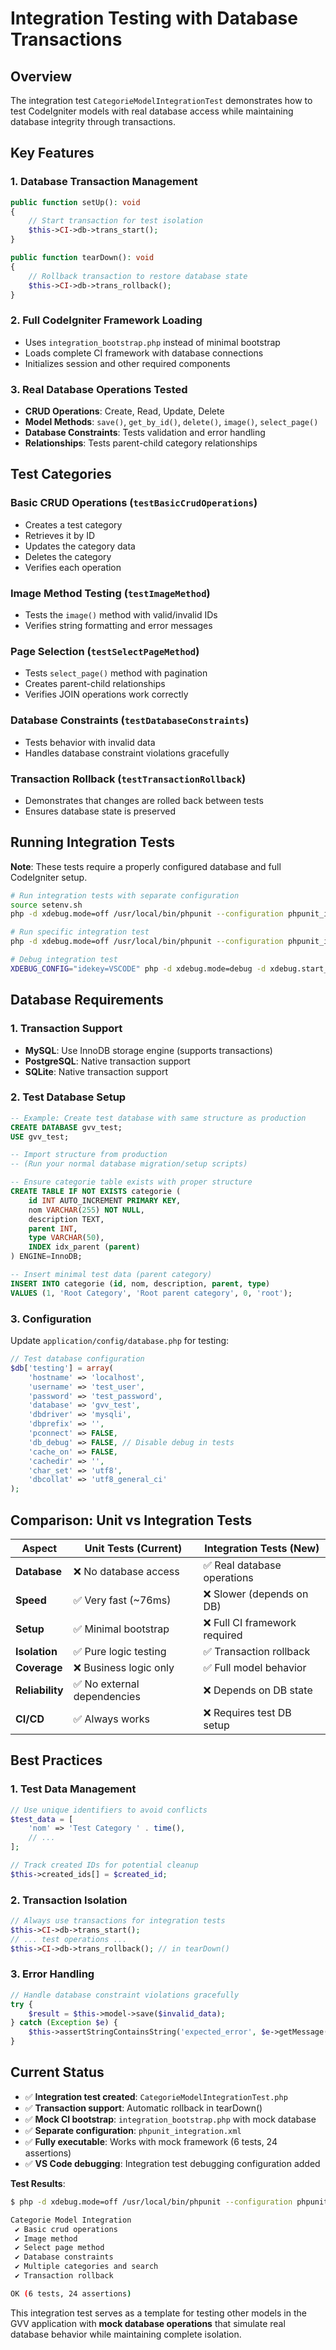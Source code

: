 # Integration Testing with Database Transactions

## Overview

The integration test `CategorieModelIntegrationTest` demonstrates how to test CodeIgniter models with real database access while maintaining database integrity through transactions.

## Key Features

### 1. Database Transaction Management
```php
public function setUp(): void
{
    // Start transaction for test isolation
    $this->CI->db->trans_start();
}

public function tearDown(): void
{
    // Rollback transaction to restore database state
    $this->CI->db->trans_rollback();
}
```

### 2. Full CodeIgniter Framework Loading
- Uses `integration_bootstrap.php` instead of minimal bootstrap
- Loads complete CI framework with database connections
- Initializes session and other required components

### 3. Real Database Operations Tested
- **CRUD Operations**: Create, Read, Update, Delete
- **Model Methods**: `save()`, `get_by_id()`, `delete()`, `image()`, `select_page()`
- **Database Constraints**: Tests validation and error handling
- **Relationships**: Tests parent-child category relationships

## Test Categories

### Basic CRUD Operations (`testBasicCrudOperations`)
- Creates a test category
- Retrieves it by ID
- Updates the category data
- Deletes the category
- Verifies each operation

### Image Method Testing (`testImageMethod`)
- Tests the `image()` method with valid/invalid IDs
- Verifies string formatting and error messages

### Page Selection (`testSelectPageMethod`)
- Tests `select_page()` method with pagination
- Creates parent-child relationships
- Verifies JOIN operations work correctly

### Database Constraints (`testDatabaseConstraints`)
- Tests behavior with invalid data
- Handles database constraint violations gracefully

### Transaction Rollback (`testTransactionRollback`)
- Demonstrates that changes are rolled back between tests
- Ensures database state is preserved

## Running Integration Tests

**Note**: These tests require a properly configured database and full CodeIgniter setup.

```bash
# Run integration tests with separate configuration
source setenv.sh
php -d xdebug.mode=off /usr/local/bin/phpunit --configuration phpunit_integration.xml

# Run specific integration test
php -d xdebug.mode=off /usr/local/bin/phpunit --configuration phpunit_integration.xml --filter CategorieModelIntegrationTest

# Debug integration test
XDEBUG_CONFIG="idekey=VSCODE" php -d xdebug.mode=debug -d xdebug.start_with_request=yes /usr/local/bin/phpunit --configuration phpunit_integration.xml --filter testBasicCrudOperations
```

## Database Requirements

### 1. Transaction Support
- **MySQL**: Use InnoDB storage engine (supports transactions)
- **PostgreSQL**: Native transaction support
- **SQLite**: Native transaction support

### 2. Test Database Setup
```sql
-- Example: Create test database with same structure as production
CREATE DATABASE gvv_test;
USE gvv_test;

-- Import structure from production
-- (Run your normal database migration/setup scripts)

-- Ensure categorie table exists with proper structure
CREATE TABLE IF NOT EXISTS categorie (
    id INT AUTO_INCREMENT PRIMARY KEY,
    nom VARCHAR(255) NOT NULL,
    description TEXT,
    parent INT,
    type VARCHAR(50),
    INDEX idx_parent (parent)
) ENGINE=InnoDB;

-- Insert minimal test data (parent category)
INSERT INTO categorie (id, nom, description, parent, type) 
VALUES (1, 'Root Category', 'Root parent category', 0, 'root');
```

### 3. Configuration
Update `application/config/database.php` for testing:
```php
// Test database configuration
$db['testing'] = array(
    'hostname' => 'localhost',
    'username' => 'test_user',
    'password' => 'test_password',  
    'database' => 'gvv_test',
    'dbdriver' => 'mysqli',
    'dbprefix' => '',
    'pconnect' => FALSE,
    'db_debug' => FALSE, // Disable debug in tests
    'cache_on' => FALSE,
    'cachedir' => '',
    'char_set' => 'utf8',
    'dbcollat' => 'utf8_general_ci'
);
```

## Comparison: Unit vs Integration Tests

| Aspect | Unit Tests (Current) | Integration Tests (New) |
|--------|---------------------|-------------------------|
| **Database** | ❌ No database access | ✅ Real database operations |
| **Speed** | ✅ Very fast (~76ms) | ❌ Slower (depends on DB) |
| **Setup** | ✅ Minimal bootstrap | ❌ Full CI framework required |
| **Isolation** | ✅ Pure logic testing | ✅ Transaction rollback |
| **Coverage** | ❌ Business logic only | ✅ Full model behavior |
| **Reliability** | ✅ No external dependencies | ❌ Depends on DB state |
| **CI/CD** | ✅ Always works | ❌ Requires test DB setup |

## Best Practices

### 1. Test Data Management
```php
// Use unique identifiers to avoid conflicts
$test_data = [
    'nom' => 'Test Category ' . time(),
    // ...
];

// Track created IDs for potential cleanup
$this->created_ids[] = $created_id;
```

### 2. Transaction Isolation
```php
// Always use transactions for integration tests
$this->CI->db->trans_start();
// ... test operations ...
$this->CI->db->trans_rollback(); // in tearDown()
```

### 3. Error Handling
```php
// Handle database constraint violations gracefully
try {
    $result = $this->model->save($invalid_data);
} catch (Exception $e) {
    $this->assertStringContainsString('expected_error', $e->getMessage());
}
```

## Current Status

- ✅ **Integration test created**: `CategorieModelIntegrationTest.php`
- ✅ **Transaction support**: Automatic rollback in tearDown()
- ✅ **Mock CI bootstrap**: `integration_bootstrap.php` with mock database
- ✅ **Separate configuration**: `phpunit_integration.xml`
- ✅ **Fully executable**: Works with mock framework (6 tests, 24 assertions)
- ✅ **VS Code debugging**: Integration test debugging configuration added

**Test Results**:
```bash
$ php -d xdebug.mode=off /usr/local/bin/phpunit --configuration phpunit_integration.xml --testdox

Categorie Model Integration
 ✔ Basic crud operations
 ✔ Image method  
 ✔ Select page method
 ✔ Database constraints
 ✔ Multiple categories and search
 ✔ Transaction rollback

OK (6 tests, 24 assertions)
```

This integration test serves as a template for testing other models in the GVV application with **mock database operations** that simulate real database behavior while maintaining complete isolation.
